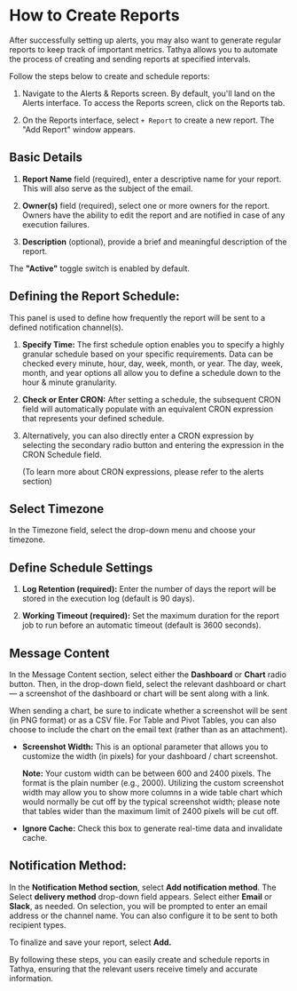 # How to Create Reports

After successfully setting up alerts, you may also want to generate regular reports to keep track of important metrics. Tathya allows you to automate the process of creating and sending reports at specified intervals.

Follow the steps below to create and schedule reports:

1. Navigate to the Alerts & Reports screen. By default, you'll land on the Alerts interface. To access the Reports screen, click on the Reports tab.

2. On the Reports interface, select  `+ Report` to create a new report. The "Add Report" window appears.

## Basic Details

1. **Report Name** field (required), enter a descriptive name for your report. This will also serve as the subject of the email.

2. **Owner(s)** field (required), select one or more owners for the report. Owners have the ability to edit the report and are notified in case of any execution failures.

3. **Description** (optional), provide a brief and meaningful description of the report.

The **"Active"** toggle switch is enabled by default.

## Defining the Report Schedule:

This panel is used to define how frequently the report will be sent to a defined notification channel(s).

1. **Specify Time:**
The first schedule option enables you to specify a highly granular schedule based on your specific requirements. Data can be checked every minute, hour, day, week, month, or year. The day, week, month, and year options all allow you to define a schedule down to the hour & minute granularity.

2. **Check or Enter CRON:**
After setting a schedule, the subsequent CRON field will automatically populate with an equivalent CRON expression that represents your defined schedule.

3. Alternatively, you can also directly enter a CRON expression by selecting the secondary radio button and entering the expression in the CRON Schedule field.

   (To learn more about CRON expressions, please refer to the alerts section)

## Select Timezone

In the Timezone field, select the drop-down menu and choose your timezone.

## Define Schedule Settings

1. **Log Retention (required):** Enter the number of days the report will be stored in the execution log (default is 90 days).

2. **Working Timeout (required):** Set the maximum duration for the report job to run before an automatic timeout (default is 3600 seconds).

## Message Content

In the Message Content section, select either the **Dashboard** or **Chart** radio button. Then, in the drop-down field, select the relevant dashboard or chart — a screenshot of the dashboard or chart will be sent along with a link.

When sending a chart, be sure to indicate whether a screenshot will be sent (in PNG format) or as a CSV file. For Table and Pivot Tables, you can also choose to include the chart on the email text (rather than as an attachment).

- **Screenshot Width:** This is an optional parameter that allows you to customize the width (in pixels) for your dashboard / chart screenshot.

  **Note:** Your custom width can be between 600 and 2400 pixels. The format is the plain number (e.g., 2000). Utilizing the custom screenshot width may allow you to show more columns in a wide table chart which would normally be cut off by the typical screenshot width; please note that tables wider than the maximum limit of 2400 pixels will be cut off.

- **Ignore Cache:** Check this box to generate real-time data and invalidate cache.

## Notification Method:

In the **Notification Method section**, select **Add notification method**. The Select **delivery method** drop-down field appears. Select either **Email** or **Slack**, as needed. On selection, you will be prompted to enter an email address or the channel name. You can also configure it to be sent to both recipient types.

To finalize and save your report, select **Add.**

By following these steps, you can easily create and schedule reports in Tathya, ensuring that the relevant users receive timely and accurate information.
